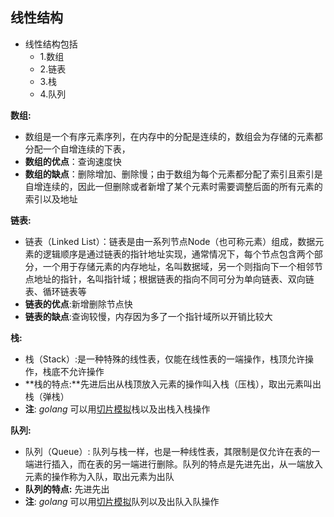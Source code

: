 线性结构
--
- 线性结构包括
  - 1.数组
  - 2.链表
  - 3.栈
  - 4.队列 
  
**数组:**
  * 数组是一个有序元素序列，在内存中的分配是连续的，数组会为存储的元素都分配一个自增连续的下表，
  * **数组的优点**：查询速度快
  * **数组的缺点**：删除增加、删除慢；由于数组为每个元素都分配了索引且索引是自增连续的，因此一但删除或者新增了某个元素时需要调整后面的所有元素的索引以及地址

**链表:**
  * 链表（Linked List）：链表是由一系列节点Node（也可称元素）组成，数据元素的逻辑顺序是通过链表的指针地址实现，通常情况下，每个节点包含两个部分，一个用于存储元素的内存地址，名叫数据域，另一个则指向下一个相邻节点地址的指针，名叫指针域；根据链表的指向不同可分为单向链表、双向链表、循环链表等
  * **链表的优点**:新增删除节点快
  * **链表的缺点**:查询较慢，内存因为多了一个指针域所以开销比较大

**栈:**
  * 栈（Stack）:是一种特殊的线性表，仅能在线性表的一端操作，栈顶允许操作，栈底不允许操作
  * **栈的特点:**先进后出从栈顶放入元素的操作叫入栈（压栈），取出元素叫出栈（弹栈）
  * **注**: _golang_ 可以用[切片模拟](./Stack.go)栈以及出栈入栈操作

**队列:** 
  * 队列（Queue）: 队列与栈一样，也是一种线性表，其限制是仅允许在表的一端进行插入，而在表的另一端进行删除。队列的特点是先进先出，从一端放入元素的操作称为入队，取出元素为出队
  * **队列的特点:** 先进先出
  * **注**: _golang_ 可以用[切片模拟](./Queue.go)队列以及出队入队操作
